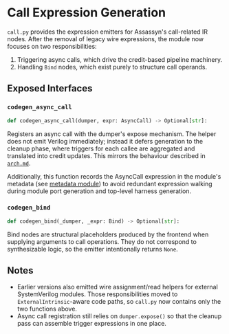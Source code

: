 # Call Expression Generation

`call.py` provides the expression emitters for Assassyn's call-related IR
nodes. After the removal of legacy wire expressions, the module now focuses on
two responsibilities:

1. Triggering async calls, which drive the credit-based pipeline machinery.
2. Handling `Bind` nodes, which exist purely to structure call operands.

## Exposed Interfaces

### `codegen_async_call`

```python
def codegen_async_call(dumper, expr: AsyncCall) -> Optional[str]:
```

Registers an async call with the dumper's expose mechanism. The helper does not
emit Verilog immediately; instead it defers generation to the cleanup phase,
where triggers for each callee are aggregated and translated into credit
updates. This mirrors the behaviour described in
[`arch.md`](../../../docs/design/arch/arch.md).

Additionally, this function records the AsyncCall expression in the module's metadata (see [metadata module](/python/assassyn/codegen/verilog/metadata.md)) to avoid redundant expression walking during module port generation and top-level harness generation.

### `codegen_bind`

```python
def codegen_bind(_dumper, _expr: Bind) -> Optional[str]:
```

Bind nodes are structural placeholders produced by the frontend when supplying
arguments to call operations. They do not correspond to synthesizable logic, so
the emitter intentionally returns `None`.

## Notes

- Earlier versions also emitted wire assignment/read helpers for external
  SystemVerilog modules. Those responsibilities moved to
  `ExternalIntrinsic`-aware code paths, so `call.py` now contains only the two
  functions above.
- Async call registration still relies on `dumper.expose()` so that the cleanup
  pass can assemble trigger expressions in one place.

